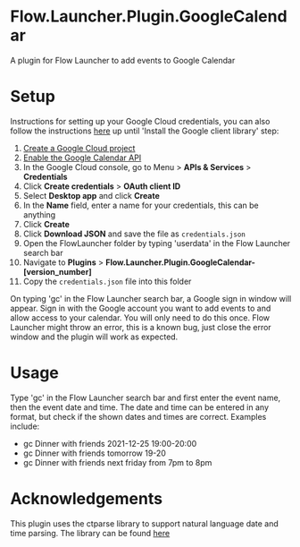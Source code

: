 # Flow.Launcher.Plugin.GoogleCalendar
A plugin for Flow Launcher to add events to Google Calendar

# Setup
Instructions for setting up your Google Cloud credentials, you can also follow the instructions [here](https://developers.google.com/calendar/api/quickstart/python) up until 'Install the Google client library' step:
1. [Create a Google Cloud project](https://developers.google.com/workspace/guides/create-project)
2. [Enable the Google Calendar API](https://developers.google.com/workspace/guides/create-project)
3. In the Google Cloud console, go to Menu > **APIs & Services** > **Credentials**
4. Click **Create credentials** > **OAuth client ID**
5. Select **Desktop app** and click **Create**
4. In the **Name** field, enter a name for your credentials, this can be anything
5. Click **Create**
6. Click **Download JSON** and save the file as `credentials.json`
7. Open the FlowLauncher folder by typing 'userdata' in the Flow Launcher search bar
8. Navigate to **Plugins** > **Flow.Launcher.Plugin.GoogleCalendar-[version_number]**
9. Copy the `credentials.json` file into this folder

On typing 'gc' in the Flow Launcher search bar, a Google sign in window will appear. Sign in with the Google account you want to add events to and allow access to your calendar. You will only need to do this once.
Flow Launcher might throw an error, this is a known bug, just close the error window and the plugin will work as expected.

# Usage
Type 'gc' in the Flow Launcher search bar and first enter the event name, then the event date and time. The date and time can be entered in any format, but check if the shown dates and times are correct. Examples include:
- gc Dinner with friends 2021-12-25 19:00-20:00
- gc Dinner with friends tomorrow 19-20
- gc Dinner with friends next friday from 7pm to 8pm

# Acknowledgements
This plugin uses the ctparse library to support natural language date and time parsing. The library can be found [here](https://github.com/comtravo/ctparse)